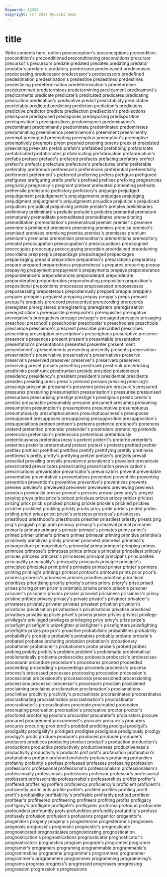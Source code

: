 ```yaml
---
Keywords: 12356 
Copyright: (C) 2017 Ryuichi Ueda
---
```


# title

Write contents here.
eption
preconception's preconceptions precondition precondition's preconditioned preconditioning preconditions precursor precursor's precursors
predate predated predates predating predator predator's predators predatory predecease predeceased
predeceases predeceasing predecessor predecessor's predecessors predefined predestination predestination's predestine predestined
predestines predestining predetermination predetermination's predetermine predetermined predetermines predetermining predicament predicament's
predicaments predicate predicate's predicated predicates predicating predication predication's predicative predict
predictability predictable predictably predicted predicting prediction prediction's predictions predictive predictor
predicts predilection predilection's predilections predispose predisposed predisposes predisposing predisposition predisposition's
predispositions predominance predominance's predominant predominantly predominate predominated predominates predominating preeminence
preeminence's preeminent preeminently preempt preempted preempting preemption preemption's preemptive preemptively
preempts preen preened preening preens preexist preexisted preexisting preexists prefab
prefab's prefabbed prefabbing prefabricate prefabricated prefabricates prefabricating prefabrication prefabrication's prefabs
preface preface's prefaced prefaces prefacing prefatory prefect prefect's prefects prefecture
prefecture's prefectures prefer preferable preferably preference preference's preferences preferential preferentially
preferment preferment's preferred preferring prefers prefigure prefigured prefigures prefiguring prefix
prefix's prefixed prefixes prefixing pregnancies pregnancy pregnancy's pregnant preheat preheated
preheating preheats prehensile prehistoric prehistory prehistory's prejudge prejudged prejudgement prejudgement's
prejudgements prejudges prejudging prejudgment prejudgment's prejudgments prejudice prejudice's prejudiced prejudices
prejudicial prejudicing prelate prelate's prelates preliminaries preliminary preliminary's prelude prelude's
preludes premarital premature prematurely premeditate premeditated premeditates premeditating premeditation premeditation's
premenstrual premier premier's premiere premiere's premiered premieres premiering premiers premise
premise's premised premises premising premiss premiss's premisses premium premium's premiums
premonition premonition's premonitions premonitory prenatal preoccupation preoccupation's preoccupations preoccupied preoccupies
preoccupy preoccupying preordain preordained preordaining preordains prep prep's prepackage prepackaged
prepackages prepackaging prepaid preparation preparation's preparations preparatory prepare prepared preparedness
preparedness's prepares preparing prepay prepaying prepayment prepayment's prepayments prepays preponderance
preponderance's preponderances preponderant preponderate preponderated preponderates preponderating preposition preposition's prepositional
prepositions prepossess prepossessed prepossesses prepossessing preposterous preposterously prepped preppie preppie's
preppier preppies preppiest prepping preppy preppy's preps prequel prequel's prequels
prerecord prerecorded prerecording prerecords preregister preregistered preregistering preregisters preregistration preregistration's
prerequisite prerequisite's prerequisites prerogative prerogative's prerogatives presage presage's presaged presages
presaging preschool preschool's preschooler preschooler's preschoolers preschools prescience prescience's prescient
prescribe prescribed prescribes prescribing prescription prescription's prescriptions prescriptive presence presence's
presences present present's presentable presentation presentation's presentations presented presenter presentiment
presentiment's presentiments presenting presently presents preservation preservation's preservative preservative's preservatives
preserve preserve's preserved preserver preserver's preservers preserves preserving preset presets
presetting preshrank preshrink preshrinking preshrinks preshrunk preshrunken preside presided presidencies
presidency presidency's president president's presidential presidents presides presiding press press's
pressed presses pressing pressing's pressings pressman pressman's pressmen pressure pressure's
pressured pressures pressuring pressurisation pressurisation's pressurise pressurised pressurises pressurising prestige
prestige's prestigious presto presto's prestos presumable presumably presume presumed presumes
presuming presumption presumption's presumptions presumptive presumptuous presumptuously presumptuousness presumptuousness's presuppose
presupposed presupposes presupposing presupposition presupposition's presuppositions preteen preteen's preteens pretence
pretence's pretences pretend pretended pretender pretender's pretenders pretending pretends pretension
pretension's pretensions pretentious pretentiously pretentiousness pretentiousness's preterit preterit's preterite preterite's
preterites preterits preternatural pretext pretext's pretexts prettied prettier pretties prettiest
prettified prettifies prettify prettifying prettily prettiness prettiness's pretty pretty's prettying
pretzel pretzel's pretzels prevail prevailed prevailing prevails prevalence prevalence's prevalent
prevaricate prevaricated prevaricates prevaricating prevarication prevarication's prevarications prevaricator prevaricator's prevaricators
prevent preventable preventative preventative's preventatives prevented preventible preventing prevention prevention's
preventive preventive's preventives prevents preview preview's previewed previewer previewers previewing
previews previous previously prevue prevue's prevues prewar prey prey's preyed
preying preys price price's priced priceless prices pricey pricier priciest
pricing prick prick's pricked pricking prickle prickle's prickled prickles pricklier
prickliest prickling prickly pricks pricy pride pride's prided prides priding
pried pries priest priest's priestess priestess's priestesses priesthood priesthood's priesthoods
priestlier priestliest priestly priests prig prig's priggish prigs prim primacy
primacy's primaeval primal primaries primarily primary primary's primate primate's primates
prime prime's primed primer primer's primers primes primeval priming primitive
primitive's primitively primitives primly primmer primmest primness primness's primogeniture primogeniture's
primordial primp primped primping primps primrose primrose's primroses prince prince's
princelier princeliest princely princes princess princess's princesses principal principal's principalities
principality principality's principally principals principle principle's principled principles print print's
printable printed printer printer's printers printing printing's printings printout printout's
printouts prints prior prior's prioress prioress's prioresses priories priorities prioritise
prioritised prioritises prioritising priority priority's priors priory priory's prise prised
prises prising prism prism's prismatic prisms prison prison's prisoner prisoner's
prisoners prisons prissier prissiest prissiness prissiness's prissy pristine prithee privacy
privacy's private private's privateer privateer's privateers privately privater privates privatest
privation privation's privations privatisation privatisation's privatisations privatise privatised privatises privatising
privet privet's privets privier privies priviest privilege privilege's privileged privileges
privileging privy privy's prize prize's prizefight prizefight's prizefighter prizefighter's prizefighters
prizefighting prizefights prizes pro pro's proactive probabilistic probabilities probability probability's
probable probable's probables probably probate probate's probated probates probating probation
probation's probationary probationer probationer's probationers probe probe's probed probes probing
probity probity's problem problem's problematic problematical problematically problems proboscides proboscis
proboscis's proboscises procedural procedure procedure's procedures proceed proceeded proceeding proceeding's
proceedings proceeds proceeds's process process's processed processes processing procession procession's
processional processional's processionals processioned processioning processions processor processor's processors proclaim
proclaimed proclaiming proclaims proclamation proclamation's proclamations proclivities proclivity proclivity's procrastinate
procrastinated procrastinates procrastinating procrastination procrastination's procrastinator procrastinator's procrastinators procreate procreated
procreates procreating procreation procreation's procreative proctor proctor's proctored proctoring proctors
procurator procurator's procurators procure procured procurement procurement's procurer procurer's procurers
procures procuring prod prod's prodded prodding prodigal prodigal's prodigality prodigality's
prodigals prodigies prodigious prodigiously prodigy prodigy's prods produce produce's produced
producer producer's producers produces producing product product's production production's productions
productive productively productiveness productiveness's productivity productivity's products prof prof's profanation
profanation's profanations profane profaned profanely profanes profaning profanities profanity profanity's
profess professed professes professing profession profession's professional professional's professionalism professionalism's
professionally professionals professions professor professor's professorial professors professorship professorship's professorships
proffer proffer's proffered proffering proffers proficiency proficiency's proficient proficient's proficiently
proficients profile profile's profiled profiles profiling profit profit's profitability profitability's
profitable profitably profited profiteer profiteer's profiteered profiteering profiteers profiting profits
profligacy profligacy's profligate profligate's profligates proforma profound profounder profoundest profoundly
profs profundities profundity profundity's profuse profusely profusion profusion's profusions progenitor
progenitor's progenitors progeny progeny's progesterone progesterone's prognoses prognosis prognosis's prognostic
prognostic's prognosticate prognosticated prognosticates prognosticating prognostication prognostication's prognostications prognosticator prognosticator's
prognosticators prognostics program program's programed programer programer's programers programing programmable
programmable's programmables programme programme's programmed programmer programmer's programmers programmes programming
programming's programs progress progress's progressed progresses progressing progression progression's progressions
